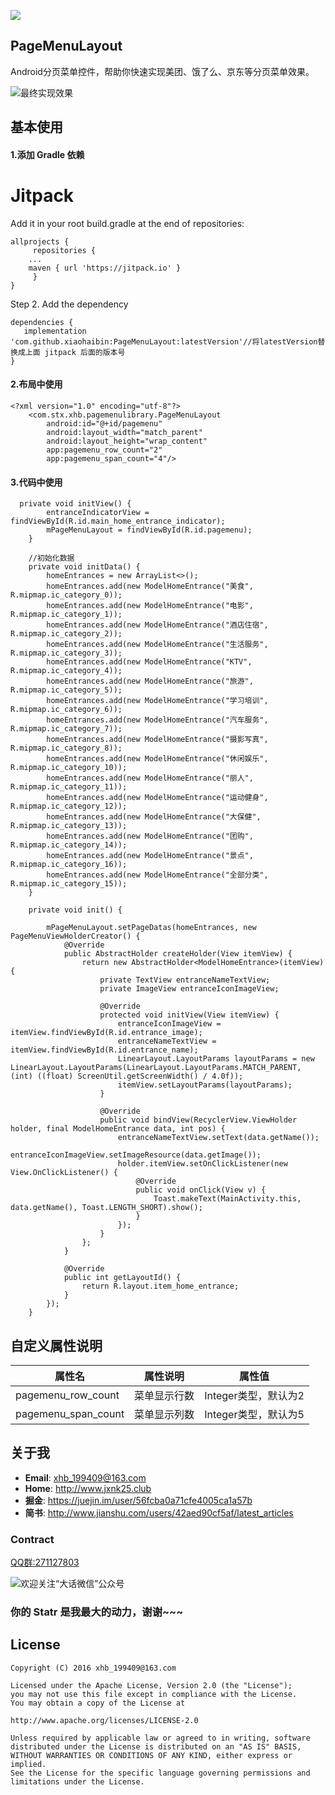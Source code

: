 [![](https://jitpack.io/v/xiaohaibin/PageMenuLayout.svg)](https://jitpack.io/#xiaohaibin/PageMenuLayout)

## PageMenuLayout
Android分页菜单控件，帮助你快速实现美团、饿了么、京东等分页菜单效果。

![最终实现效果](http://upload-images.jianshu.io/upload_images/1956769-e357d3d1f829a1a9.gif?imageMogr2/auto-orient/strip)


## 基本使用

#### 1.添加 Gradle 依赖

# Jitpack

Add it in your root build.gradle at the end of repositories:
```
allprojects {
     repositories {
	...
	maven { url 'https://jitpack.io' }
     }
}

```
Step 2. Add the dependency
```
dependencies {
   implementation 'com.github.xiaohaibin:PageMenuLayout:latestVersion'//将latestVersion替换成上面 jitpack 后面的版本号
}
```

#### 2.布局中使用
```
<?xml version="1.0" encoding="utf-8"?>
    <com.stx.xhb.pagemenulibrary.PageMenuLayout
        android:id="@+id/pagemenu"
        android:layout_width="match_parent"
        android:layout_height="wrap_content"
        app:pagemenu_row_count="2"
        app:pagemenu_span_count="4"/>

```
#### 3.代码中使用
```
  private void initView() {
        entranceIndicatorView = findViewById(R.id.main_home_entrance_indicator);
        mPageMenuLayout = findViewById(R.id.pagemenu);
    }

    //初始化数据
    private void initData() {
        homeEntrances = new ArrayList<>();
        homeEntrances.add(new ModelHomeEntrance("美食", R.mipmap.ic_category_0));
        homeEntrances.add(new ModelHomeEntrance("电影", R.mipmap.ic_category_1));
        homeEntrances.add(new ModelHomeEntrance("酒店住宿", R.mipmap.ic_category_2));
        homeEntrances.add(new ModelHomeEntrance("生活服务", R.mipmap.ic_category_3));
        homeEntrances.add(new ModelHomeEntrance("KTV", R.mipmap.ic_category_4));
        homeEntrances.add(new ModelHomeEntrance("旅游", R.mipmap.ic_category_5));
        homeEntrances.add(new ModelHomeEntrance("学习培训", R.mipmap.ic_category_6));
        homeEntrances.add(new ModelHomeEntrance("汽车服务", R.mipmap.ic_category_7));
        homeEntrances.add(new ModelHomeEntrance("摄影写真", R.mipmap.ic_category_8));
        homeEntrances.add(new ModelHomeEntrance("休闲娱乐", R.mipmap.ic_category_10));
        homeEntrances.add(new ModelHomeEntrance("丽人", R.mipmap.ic_category_11));
        homeEntrances.add(new ModelHomeEntrance("运动健身", R.mipmap.ic_category_12));
        homeEntrances.add(new ModelHomeEntrance("大保健", R.mipmap.ic_category_13));
        homeEntrances.add(new ModelHomeEntrance("团购", R.mipmap.ic_category_14));
        homeEntrances.add(new ModelHomeEntrance("景点", R.mipmap.ic_category_16));
        homeEntrances.add(new ModelHomeEntrance("全部分类", R.mipmap.ic_category_15));
    }

    private void init() {
     
        mPageMenuLayout.setPageDatas(homeEntrances, new PageMenuViewHolderCreator() {
            @Override
            public AbstractHolder createHolder(View itemView) {
                return new AbstractHolder<ModelHomeEntrance>(itemView) {
                    private TextView entranceNameTextView;
                    private ImageView entranceIconImageView;

                    @Override
                    protected void initView(View itemView) {
                        entranceIconImageView = itemView.findViewById(R.id.entrance_image);
                        entranceNameTextView = itemView.findViewById(R.id.entrance_name);
                        LinearLayout.LayoutParams layoutParams = new LinearLayout.LayoutParams(LinearLayout.LayoutParams.MATCH_PARENT, (int) ((float) ScreenUtil.getScreenWidth() / 4.0f));
                        itemView.setLayoutParams(layoutParams);
                    }

                    @Override
                    public void bindView(RecyclerView.ViewHolder holder, final ModelHomeEntrance data, int pos) {
                        entranceNameTextView.setText(data.getName());
                        entranceIconImageView.setImageResource(data.getImage());
                        holder.itemView.setOnClickListener(new View.OnClickListener() {
                            @Override
                            public void onClick(View v) {
                                Toast.makeText(MainActivity.this, data.getName(), Toast.LENGTH_SHORT).show();
                            }
                        });
                    }
                };
            }

            @Override
            public int getLayoutId() {
                return R.layout.item_home_entrance;
            }
        });
    }
```

## 自定义属性说明

| 属性名 | 属性说明 | 属性值 | 
| ------------ | ------------- | ------------ |
| pagemenu_row_count| 菜单显示行数 | Integer类型，默认为2 |
| pagemenu_span_count| 菜单显示列数 | Integer类型，默认为5|


## 关于我

* **Email**: <xhb_199409@163.com>
* **Home**: <http://www.jxnk25.club>
* **掘金**: <https://juejin.im/user/56fcba0a71cfe4005ca1a57b>
* **简书**: <http://www.jianshu.com/users/42aed90cf5af/latest_articles>

### Contract

[QQ群:271127803](http://qm.qq.com/cgi-bin/qm/qr?k=cM-ytK5bbZZZ4v7S1fMrTDzkjlFT0C9K)

![欢迎关注“大话微信”公众号](http://upload-images.jianshu.io/upload_images/1956769-2f49dcb0dc5195b6.png?imageMogr2/auto-orient/strip%7CimageView2/2/w/400)


### 你的 Statr 是我最大的动力，谢谢~~~


License
--
    Copyright (C) 2016 xhb_199409@163.com

    Licensed under the Apache License, Version 2.0 (the "License");
    you may not use this file except in compliance with the License.
    You may obtain a copy of the License at

    http://www.apache.org/licenses/LICENSE-2.0

    Unless required by applicable law or agreed to in writing, software
    distributed under the License is distributed on an "AS IS" BASIS,
    WITHOUT WARRANTIES OR CONDITIONS OF ANY KIND, either express or implied.
    See the License for the specific language governing permissions and
    limitations under the License.

